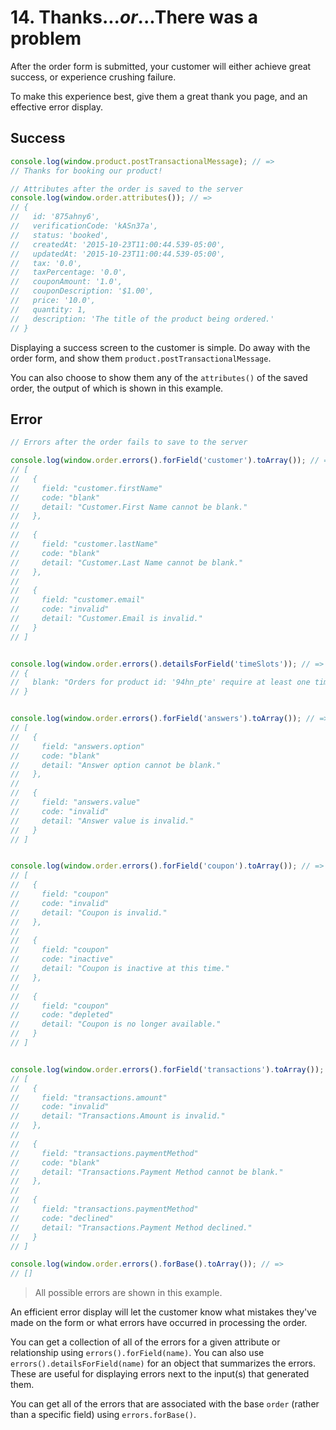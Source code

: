# 14. Thanks...*or*...There was a problem

After the order form is submitted, your customer will either achieve great success, or experience crushing failure.

To make this experience best, give them a great thank you page, and an effective error display.

## Success

```javascript
console.log(window.product.postTransactionalMessage); // =>
// Thanks for booking our product!

// Attributes after the order is saved to the server
console.log(window.order.attributes()); // =>
// {
//   id: '875ahny6',
//   verificationCode: 'kASn37a',
//   status: 'booked',
//   createdAt: '2015-10-23T11:00:44.539-05:00',
//   updatedAt: '2015-10-23T11:00:44.539-05:00',
//   tax: '0.0',
//   taxPercentage: '0.0',
//   couponAmount: '1.0',
//   couponDescription: '$1.00',
//   price: '10.0',
//   quantity: 1,
//   description: 'The title of the product being ordered.'
// }
```

Displaying a success screen to the customer is simple. Do away with the order form, and show them `product.postTransactionalMessage`.

You can also choose to show them any of the `attributes()` of the saved order, the output of which is shown in this example.

## Error

```javascript
// Errors after the order fails to save to the server

console.log(window.order.errors().forField('customer').toArray()); // =>
// [
//   {
//     field: "customer.firstName"
//     code: "blank"
//     detail: "Customer.First Name cannot be blank."
//   },
//   
//   {
//     field: "customer.lastName"
//     code: "blank"
//     detail: "Customer.Last Name cannot be blank."
//   },
//   
//   {
//     field: "customer.email"
//     code: "invalid"
//     detail: "Customer.Email is invalid."
//   }
// ]


console.log(window.order.errors().detailsForField('timeSlots')); // =>
// {
//   blank: "Orders for product id: '94hn_pte' require at least one time slot."
// }


console.log(window.order.errors().forField('answers').toArray()); // =>
// [
//   {
//     field: "answers.option"
//     code: "blank"
//     detail: "Answer option cannot be blank."
//   },
//
//   {
//     field: "answers.value"
//     code: "invalid"
//     detail: "Answer value is invalid."
//   }
// ]


console.log(window.order.errors().forField('coupon').toArray()); // =>
// [
//   {
//     field: "coupon"
//     code: "invalid"
//     detail: "Coupon is invalid."
//   },
//
//   {
//     field: "coupon"
//     code: "inactive"
//     detail: "Coupon is inactive at this time."
//   },
//
//   {
//     field: "coupon"
//     code: "depleted"
//     detail: "Coupon is no longer available."
//   }
// ]


console.log(window.order.errors().forField('transactions').toArray()); // =>
// [
//   {
//     field: "transactions.amount"
//     code: "invalid"
//     detail: "Transactions.Amount is invalid."
//   },
//   
//   {
//     field: "transactions.paymentMethod"
//     code: "blank"
//     detail: "Transactions.Payment Method cannot be blank."
//   },
//   
//   {
//     field: "transactions.paymentMethod"
//     code: "declined"
//     detail: "Transactions.Payment Method declined."
//   }
// ]

console.log(window.order.errors().forBase().toArray()); // =>
// []
```

> All possible errors are shown in this example.

An efficient error display will let the customer know what mistakes they've made on the form or what errors have occurred in processing
the order.

You can get a collection of all of the errors for a given attribute or relationship using `errors().forField(name)`. You can
also use `errors().detailsForField(name)` for an object that summarizes the errors. These are useful for displaying errors next to the input(s)
that generated them.

You can get all of the errors that are associated with the base `order` (rather than a specific field) using `errors.forBase()`.